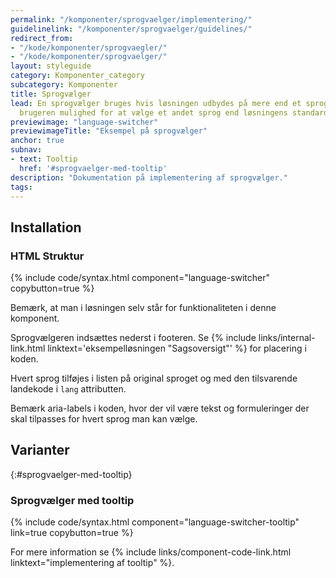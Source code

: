 ```yaml
---
permalink: "/komponenter/sprogvaelger/implementering/"
guidelinelink: "/komponenter/sprogvaelger/guidelines/"
redirect_from:
- "/kode/komponenter/sprogvaegler/"
- "/kode/komponenter/sprogvaelger/"
layout: styleguide
category: Komponenter_category
subcategory: Komponenter
title: Sprogvælger
lead: En sprogvælger bruges hvis løsningen udbydes på mere end et sprog. Den giver
  brugeren mulighed for at vælge et andet sprog end løsningens standardsprog.
previewimage: "language-switcher"
previewimageTitle: "Eksempel på sprogvælger"
anchor: true
subnav:
- text: Tooltip
  href: '#sprogvaelger-med-tooltip'
description: "Dokumentation på implementering af sprogvælger."
tags: 
---
```


## Installation

### HTML Struktur

{% include code/syntax.html component="language-switcher" copybutton=true %}

<div class="alert alert-warning" role="alert">
    <div class="alert-body">
        <p class="alert-text">Bemærk, at man i løsningen selv står for funktionaliteten i denne komponent.</p>
    </div>
</div>

Sprogvælgeren indsættes nederst i footeren. Se {% include links/internal-link.html linktext='eksempelløsningen "Sagsoversigt"' %} for placering i koden.

Hvert sprog tilføjes i listen på original sproget og med den tilsvarende landekode i `lang` attributten.

Bemærk aria-labels i koden, hvor der vil være tekst og formuleringer der skal tilpasses for hvert sprog man kan vælge.

## Varianter

{:#sprogvaelger-med-tooltip}
### Sprogvælger med tooltip

{% include code/syntax.html component="language-switcher-tooltip" link=true copybutton=true %}

For mere information se {% include links/component-code-link.html linktext="implementering af tooltip" %}.
